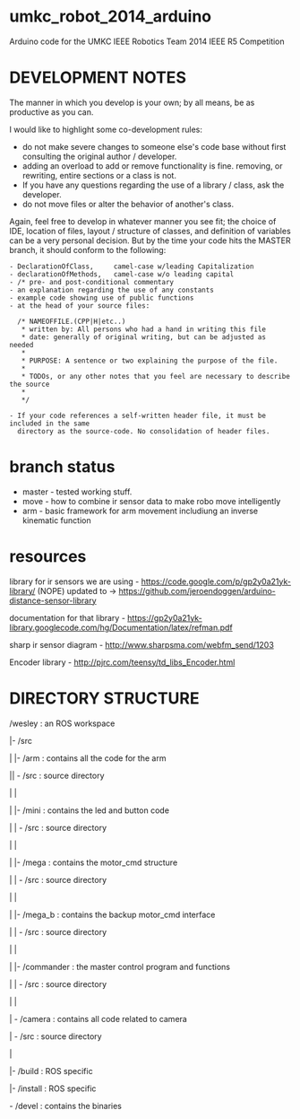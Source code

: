 umkc_robot_2014_arduino
=======================

Arduino code for the UMKC IEEE Robotics Team 2014 IEEE R5 Competition

DEVELOPMENT NOTES
=================

The manner in which you develop is your own; by all means, be as productive as you can.

I would like to highlight some co-development rules:
  - do not make severe changes to someone else's code base without first consulting the
    original author / developer.
  - adding an overload to add or remove functionality is fine. removing, or rewriting,
    entire sections or a class is not.
  - If you have any questions regarding the use of a library / class, ask the developer.
  - do not move files or alter the behavior of another's class.

Again, feel free to develop in whatever manner you see fit; the choice of IDE, location
    of files, layout / structure of classes, and definition of variables can be a very
    personal decision. But by the time your code hits the MASTER branch, it should conform
    to the following:
    
    - DeclarationOfClass,     camel-case w/leading Capitalization
    - declarationOfMethods,   camel-case w/o leading capital
    - /* pre- and post-conditional commentary
    - an explanation regarding the use of any constants
    - example code showing use of public functions
    - at the head of your source files:
    
      /* NAMEOFFILE.(CPP|H|etc..)
       * written by: All persons who had a hand in writing this file
       * date: generally of original writing, but can be adjusted as needed
       *
       * PURPOSE: A sentence or two explaining the purpose of the file.
       *
       * TODOs, or any other notes that you feel are necessary to describe the source
       *
       */
       
    - If your code references a self-written header file, it must be included in the same
      directory as the source-code. No consolidation of header files.

branch status
=======
* master - tested working stuff.
* move - how to combine ir sensor data to make robo move intelligently
* arm - basic framework for arm movement includiung an inverse kinematic function


resources
======
library for ir sensors we are using - https://code.google.com/p/gp2y0a21yk-library/ (NOPE) 
updated to -> https://github.com/jeroendoggen/arduino-distance-sensor-library

documentation for that library - https://gp2y0a21yk-library.googlecode.com/hg/Documentation/latex/refman.pdf

sharp ir sensor diagram - http://www.sharpsma.com/webfm_send/1203

Encoder library - http://pjrc.com/teensy/td_libs_Encoder.html



DIRECTORY STRUCTURE
===================

/wesley		: an ROS workspace

|- /src

|	|- /arm			: contains all the code for the arm

||	\- /src		: source directory

|	|

|	|- /mini		: contains the led and button code

|	|	\- /src		: source directory

|	|

|	|- /mega		: contains the motor_cmd structure

|	|	\- /src		: source directory

|	|

|	|- /mega_b		: contains the backup motor_cmd interface

|	|	\- /src		: source directory

|	|

|	|- /commander	: the master control program and functions

|	|	\- /src		: source directory

|	|

|	\- /camera		: contains all code related to camera

|		\- /src		: source directory

|

|- /build		: ROS specific	

|- /install		: ROS specific

\- /devel		: contains the binaries
